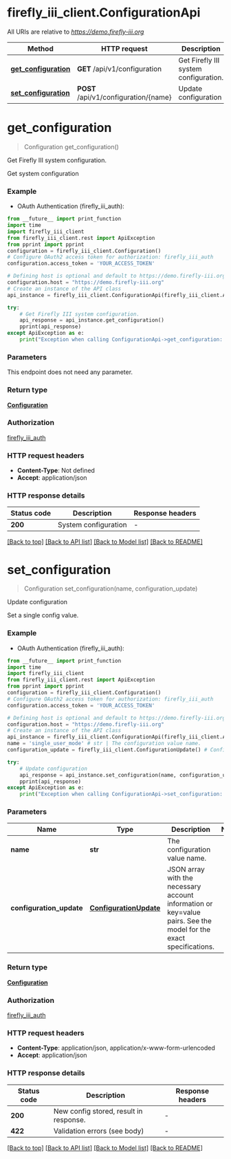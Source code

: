 # firefly_iii_client.ConfigurationApi

All URIs are relative to *https://demo.firefly-iii.org*

Method | HTTP request | Description
------------- | ------------- | -------------
[**get_configuration**](ConfigurationApi.md#get_configuration) | **GET** /api/v1/configuration | Get Firefly III system configuration.
[**set_configuration**](ConfigurationApi.md#set_configuration) | **POST** /api/v1/configuration/{name} | Update configuration


# **get_configuration**
> Configuration get_configuration()

Get Firefly III system configuration.

Get system configuration

### Example

* OAuth Authentication (firefly_iii_auth):
```python
from __future__ import print_function
import time
import firefly_iii_client
from firefly_iii_client.rest import ApiException
from pprint import pprint
configuration = firefly_iii_client.Configuration()
# Configure OAuth2 access token for authorization: firefly_iii_auth
configuration.access_token = 'YOUR_ACCESS_TOKEN'

# Defining host is optional and default to https://demo.firefly-iii.org
configuration.host = "https://demo.firefly-iii.org"
# Create an instance of the API class
api_instance = firefly_iii_client.ConfigurationApi(firefly_iii_client.ApiClient(configuration))

try:
    # Get Firefly III system configuration.
    api_response = api_instance.get_configuration()
    pprint(api_response)
except ApiException as e:
    print("Exception when calling ConfigurationApi->get_configuration: %s\n" % e)
```

### Parameters
This endpoint does not need any parameter.

### Return type

[**Configuration**](Configuration.md)

### Authorization

[firefly_iii_auth](../README.md#firefly_iii_auth)

### HTTP request headers

 - **Content-Type**: Not defined
 - **Accept**: application/json

### HTTP response details
| Status code | Description | Response headers |
|-------------|-------------|------------------|
**200** | System configuration |  -  |

[[Back to top]](#) [[Back to API list]](../README.md#documentation-for-api-endpoints) [[Back to Model list]](../README.md#documentation-for-models) [[Back to README]](../README.md)

# **set_configuration**
> Configuration set_configuration(name, configuration_update)

Update configuration

Set a single config value.

### Example

* OAuth Authentication (firefly_iii_auth):
```python
from __future__ import print_function
import time
import firefly_iii_client
from firefly_iii_client.rest import ApiException
from pprint import pprint
configuration = firefly_iii_client.Configuration()
# Configure OAuth2 access token for authorization: firefly_iii_auth
configuration.access_token = 'YOUR_ACCESS_TOKEN'

# Defining host is optional and default to https://demo.firefly-iii.org
configuration.host = "https://demo.firefly-iii.org"
# Create an instance of the API class
api_instance = firefly_iii_client.ConfigurationApi(firefly_iii_client.ApiClient(configuration))
name = 'single_user_mode' # str | The configuration value name.
configuration_update = firefly_iii_client.ConfigurationUpdate() # ConfigurationUpdate | JSON array with the necessary account information or key=value pairs. See the model for the exact specifications.

try:
    # Update configuration
    api_response = api_instance.set_configuration(name, configuration_update)
    pprint(api_response)
except ApiException as e:
    print("Exception when calling ConfigurationApi->set_configuration: %s\n" % e)
```

### Parameters

Name | Type | Description  | Notes
------------- | ------------- | ------------- | -------------
 **name** | **str**| The configuration value name. | 
 **configuration_update** | [**ConfigurationUpdate**](ConfigurationUpdate.md)| JSON array with the necessary account information or key&#x3D;value pairs. See the model for the exact specifications. | 

### Return type

[**Configuration**](Configuration.md)

### Authorization

[firefly_iii_auth](../README.md#firefly_iii_auth)

### HTTP request headers

 - **Content-Type**: application/json, application/x-www-form-urlencoded
 - **Accept**: application/json

### HTTP response details
| Status code | Description | Response headers |
|-------------|-------------|------------------|
**200** | New config stored, result in response. |  -  |
**422** | Validation errors (see body) |  -  |

[[Back to top]](#) [[Back to API list]](../README.md#documentation-for-api-endpoints) [[Back to Model list]](../README.md#documentation-for-models) [[Back to README]](../README.md)

